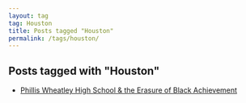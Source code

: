 ```yaml
---
layout: tag
tag: Houston
title: Posts tagged "Houston"
permalink: /tags/houston/
---
```


## Posts tagged with "Houston"
- [Phillis Wheatley High School & the Erasure of Black Achievement](/blog/2019-06-24-phillis-wheatley-hs.html)
